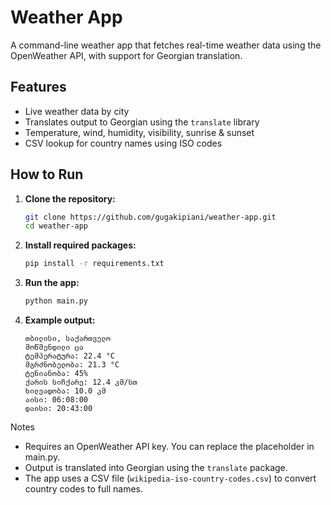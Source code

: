 # Weather App

A command-line weather app that fetches real-time weather data using the OpenWeather API, with support for Georgian translation.

## Features
- Live weather data by city
- Translates output to Georgian using the `translate` library
- Temperature, wind, humidity, visibility, sunrise & sunset
- CSV lookup for country names using ISO codes

## How to Run

1. **Clone the repository:**

    ```bash
    git clone https://github.com/gugakipiani/weather-app.git
    cd weather-app
    ```

2. **Install required packages:**

    ```bash
    pip install -r requirements.txt
    ```

3. **Run the app:**

    ```bash
    python main.py
    ```

4. **Example output:**

    ```
    თბილისი, საქართველო
    მოწმენდილი ცა
    ტემპერატურა: 22.4 °C
    მგრძნობელობა: 21.3 °C
    ტენიანობა: 45%
    ქარის სიჩქარე: 12.4 კმ/სთ
    ხილვადობა: 10.0 კმ
    აისი: 06:08:00
    დაისი: 20:43:00
    ```



Notes
- Requires an OpenWeather API key. You can replace the placeholder in main.py.
- Output is translated into Georgian using the `translate` package.
- The app uses a CSV file (`wikipedia-iso-country-codes.csv`) to convert country codes to full names.
